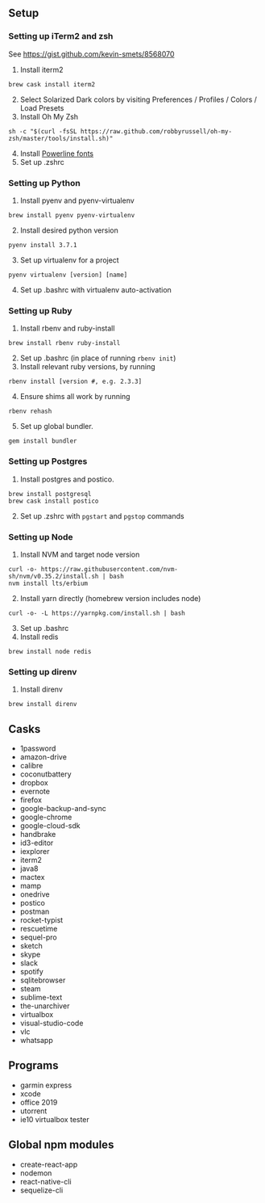 ## Setup
### Setting up iTerm2 and zsh
See https://gist.github.com/kevin-smets/8568070
1. Install iterm2
```
brew cask install iterm2
```
2. Select Solarized Dark colors by visiting Preferences / Profiles / Colors / Load Presets
3. Install Oh My Zsh
```
sh -c "$(curl -fsSL https://raw.github.com/robbyrussell/oh-my-zsh/master/tools/install.sh)"
```
4. Install [Powerline fonts](https://github.com/powerline/fonts)
5. Set up .zshrc

### Setting up Python
1. Install pyenv and pyenv-virtualenv
```
brew install pyenv pyenv-virtualenv
```
2. Install desired python version
```
pyenv install 3.7.1
```
3. Set up virtualenv for a project
```
pyenv virtualenv [version] [name]
```
4. Set up .bashrc with virtualenv auto-activation

### Setting up Ruby
1. Install rbenv and ruby-install
```
brew install rbenv ruby-install
```
2. Set up .bashrc (in place of running ```rbenv init```)
3. Install relevant ruby versions, by running
```
rbenv install [version #, e.g. 2.3.3]
```
4. Ensure shims all work by running
```
rbenv rehash
```
5. Set up global bundler.
```
gem install bundler
```

### Setting up Postgres
1. Install postgres and postico.
```
brew install postgresql
brew cask install postico
```
2. Set up .zshrc with ```pgstart``` and ```pgstop``` commands


### Setting up Node
1. Install NVM and target node version
```
curl -o- https://raw.githubusercontent.com/nvm-sh/nvm/v0.35.2/install.sh | bash
nvm install lts/erbium
```
2. Install yarn directly (homebrew version includes node)
```
curl -o- -L https://yarnpkg.com/install.sh | bash
```
3. Set up .bashrc
4. Install redis
```
brew install node redis
```

### Setting up direnv
1. Install direnv
```
brew install direnv
```

## Casks
- 1password
- amazon-drive
- calibre
- coconutbattery
- dropbox
- evernote
- firefox
- google-backup-and-sync
- google-chrome
- google-cloud-sdk
- handbrake
- id3-editor
- iexplorer
- iterm2
- java8
- mactex
- mamp
- onedrive
- postico
- postman
- rocket-typist
- rescuetime
- sequel-pro
- sketch
- skype
- slack
- spotify
- sqlitebrowser
- steam
- sublime-text
- the-unarchiver
- virtualbox
- visual-studio-code
- vlc
- whatsapp

## Programs
- garmin express
- xcode
- office 2019
- utorrent
- ie10 virtualbox tester

## Global npm modules
- create-react-app
- nodemon
- react-native-cli
- sequelize-cli
